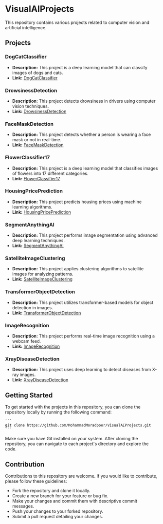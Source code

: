 # VisualAIProjects

This repository contains various projects related to computer vision and artificial intelligence.

## Projects

### DogCatClassifier

- **Description:** This project is a deep learning model that can classify images of dogs and cats.
- **Link:** [DogCatClassifier](https://github.com/MohamadsalehMoradpoor/VisualAIProjects/tree/master/DogCatClassifier)

### DrowsinessDetection

- **Description:** This project detects drowsiness in drivers using computer vision techniques.
- **Link:** [DrowsinessDetection](https://github.com/MohamadsalehMoradpoor/VisualAIProjects/tree/master/DrowsinessDetection)

### FaceMaskDetection

- **Description:** This project detects whether a person is wearing a face mask or not in real-time.
- **Link:** [FaceMaskDetection](https://github.com/MohamadsalehMoradpoor/VisualAIProjects/tree/master/FaceMaskDetection)

### FlowerClassifier17

- **Description:** This project is a deep learning model that classifies images of flowers into 17 different categories.
- **Link:** [FlowerClassifier17](https://github.com/MohamadsalehMoradpoor/VisualAIProjects/tree/master/FlowerClassifier17)

### HousingPricePrediction

- **Description:** This project predicts housing prices using machine learning algorithms.
- **Link:** [HousingPricePrediction](https://github.com/MohamadsalehMoradpoor/VisualAIProjects/tree/master/HousingPricePrediction)

### SegmentAnythingAI

- **Description:** This project performs image segmentation using advanced deep learning techniques.
- **Link:** [SegmentAnythingAI](https://github.com/MohamadsalehMoradpoor/VisualAIProjects/tree/master/SegmentAnythingAI)

### SatelliteImageClustering

- **Description:** This project applies clustering algorithms to satellite images for analyzing patterns.
- **Link:** [SatelliteImageClustering](https://github.com/MohamadsalehMoradpoor/VisualAIProjects/tree/master/SatelliteImageClustering)

### TransformerObjectDetection

- **Description:** This project utilizes transformer-based models for object detection in images.
- **Link:** [TransformerObjectDetection](https://github.com/MohamadsalehMoradpoor/VisualAIProjects/tree/master/TransformerObjectDetection)

### ImageRecognition

- **Description:** This project performs real-time image recognition using a webcam feed.
- **Link:** [ImageRecognition](https://github.com/MohamadsalehMoradpoor/VisualAIProjects/tree/master/ImageRecognition)

### XrayDiseaseDetection

- **Description:** This project uses deep learning to detect diseases from X-ray images.
- **Link:** [XrayDiseaseDetection](https://github.com/MohamadsalehMoradpoor/VisualAIProjects/tree/master/XrayDiseaseDetection)

## Getting Started

To get started with the projects in this repository, you can clone the repository locally by running the following command:

    ```
    git clone https://github.com/MohammadMoradpoor/VisualAIProjects.git
    ```

Make sure you have Git installed on your system. After cloning the repository, you can navigate to each project's directory and explore the code.

## Contribution

Contributions to this repository are welcome. If you would like to contribute, please follow these guidelines:

- Fork the repository and clone it locally.
- Create a new branch for your feature or bug fix.
- Make your changes and commit them with descriptive commit messages.
- Push your changes to your forked repository.
- Submit a pull request detailing your changes.
